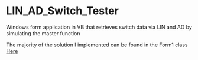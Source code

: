 # LIN_AD_Switch_Tester
Windows form application in VB that retrieves switch data via LIN and AD by simulating the master function

The majority of the solution I implemented can be found in the Form1 class [Here](https://github.com/gehringc/LIN_AD_Switch_Tester/blob/master/WindowsApplication3/Form1.vb)
